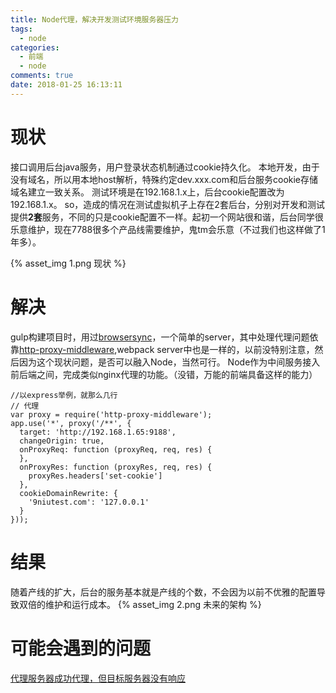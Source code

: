 ```yaml
---
title: Node代理，解决开发测试环境服务器压力
tags:
  - node
categories:
  - 前端
  - node
comments: true
date: 2018-01-25 16:13:11
---
```



# 现状
接口调用后台java服务，用户登录状态机制通过cookie持久化。
本地开发，由于没有域名，所以用本地host解析，特殊约定dev.xxx.com和后台服务cookie存储域名建立一致关系。
测试环境是在192.168.1.x上，后台cookie配置改为192.168.1.x。
so，造成的情况在测试虚拟机子上存在2套后台，分别对开发和测试提供**2套**服务，不同的只是cookie配置不一样。起初一个网站很和谐，后台同学很乐意维护，现在7788很多个产品线需要维护，鬼tm会乐意（不过我们也这样做了1年多）。

{% asset_img 1.png 现状 %}

# 解决
gulp构建项目时，用过[browsersync](https://browsersync.io/)，一个简单的server，其中处理代理问题依靠[http-proxy-middleware](https://www.npmjs.com/package/http-proxy-middleware),webpack server中也是一样的，以前没特别注意，然后因为这个现状问题，是否可以融入Node，当然可行。
Node作为中间服务接入前后端之间，完成类似nginx代理的功能。（没错，万能的前端具备这样的能力）

````
//以express举例，就那么几行
// 代理
var proxy = require('http-proxy-middleware');
app.use('*', proxy('/**', {
  target: 'http://192.168.1.65:9188',
  changeOrigin: true,
  onProxyReq: function (proxyReq, req, res) {
  },
  onProxyRes: function (proxyRes, req, res) {
    proxyRes.headers['set-cookie']
  },
  cookieDomainRewrite: {
    '9niutest.com': '127.0.0.1'
  }
}));
````

# 结果
随着产线的扩大，后台的服务基本就是产线的个数，不会因为以前不优雅的配置导致双倍的维护和运行成本。
{% asset_img 2.png 未来的架构 %}

# 可能会遇到的问题
[代理服务器成功代理，但目标服务器没有响应](https://stackoverflow.com/questions/25207333/socket-hang-up-error-with-nodejs/25651651#25651651)